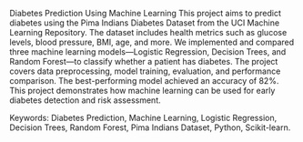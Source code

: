 Diabetes Prediction Using Machine Learning
This project aims to predict diabetes using the Pima Indians Diabetes Dataset from the UCI Machine Learning Repository. The dataset includes health metrics such as glucose levels, blood pressure, BMI, age, and more. We implemented and compared three machine learning models—Logistic Regression, Decision Trees, and Random Forest—to classify whether a patient has diabetes. The project covers data preprocessing, model training, evaluation, and performance comparison. The best-performing model achieved an accuracy of 82%. This project demonstrates how machine learning can be used for early diabetes detection and risk assessment.

Keywords: Diabetes Prediction, Machine Learning, Logistic Regression, Decision Trees, Random Forest, Pima Indians Dataset, Python, Scikit-learn.
